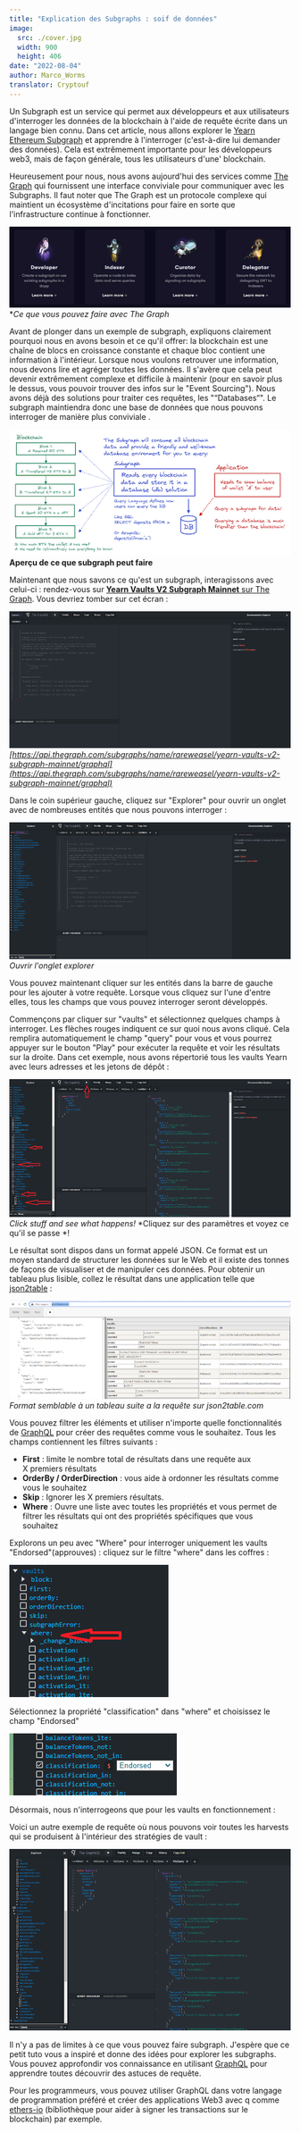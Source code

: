 ```yaml
---
title: "Explication des Subgraphs : soif de données"
image:
  src: ./cover.jpg
  width: 900
  height: 406
date: "2022-08-04"
author: Marco_Worms
translator: Cryptouf
---
```


Un Subgraph est un service qui permet aux développeurs et aux utilisateurs d'interroger les données de la blockchain à l'aide de requête écrite dans un langage bien connu. Dans cet article, nous allons explorer le [Yearn Ethereum Subgraph](https://api.thegraph.com/subgraphs/name/rareweasel/yearn-vaults-v2-subgraph-mainnet/graphql) et apprendre à l'interroger  (c'est-à-dire lui demander des données). Cela est extrêmement importante pour les développeurs web3, mais de façon générale, tous les utilisateurs d'une' blockchain.

Heureusement pour nous, nous avons aujourd'hui des services comme [The Graph](https://thegraph.com/en/) qui fournissent une interface conviviale pour communiquer avec les Subgraphs. Il faut noter que The Graph est un protocole complexe qui maintient un écosystème d'incitations pour faire en sorte que l'infrastructure continue à fonctionner.

![](image1.jpg?w=900&h=259)\
**Ce que vous pouvez faire avec The Graph*

Avant de plonger dans un exemple de subgraph, expliquons clairement pourquoi nous en avons besoin et ce qu'il offrer: la blockchain est une chaîne de blocs en croissance constante et chaque bloc contient une information à l'intérieur. Lorsque nous voulons retrouver une information, nous devons lire et agréger toutes les données. Il s'avère que cela peut devenir extrêmement complexe et difficile à maintenir (pour en savoir plus le dessus, vous pouvoir trouver des infos sur le "Event Sourcing"). Nous avons déjà des solutions pour traiter  ces requêtes, les "“Databases“".  Le subgraph maintiendra donc une base de données que nous pouvons interroger de manière plus conviviale .

![](cover.jpg?w=900&h=406)\
**Aperçu de ce que subgraph peut faire**

Maintenant que nous savons ce qu'est un subgraph, interagissons avec celui-ci : rendez-vous sur [**Yearn Vaults V2 Subgraph Mainnet** sur The Graph](https://api.thegraph.com/subgraphs/name/rareweasel/yearn-vaults-v2-subgraph-mainnet/graphql). Vous devriez tomber sur cet écran :

![](image2.jpg?w=900&h=437)\
*[https://api.thegraph.com/subgraphs/name/rareweasel/yearn-vaults-v2-subgraph-mainnet/graphql](https://api.thegraph.com/subgraphs/name/rareweasel/yearn-vaults-v2-subgraph-mainnet/graphql)*

Dans le coin supérieur gauche, cliquez sur "Explorer" pour ouvrir un onglet avec de nombreuses entités que nous pouvons interroger :

![](image3.jpg?w=900&h=438)\
*Ouvrir l'onglet explorer*

Vous pouvez maintenant cliquer sur les entités dans la barre de gauche pour les ajouter à votre requête. Lorsque vous cliquez sur l'une d'entre elles, tous les champs que vous pouvez interroger seront développés.

Commençons par cliquer sur "vaults" et sélectionnez quelques champs à interroger. Les flèches rouges indiquent ce sur quoi nous avons cliqué. Cela remplira automatiquement le champ "query" pour vous et vous pourrez appuyer sur le bouton "Play" pour exécuter la requête et voir les résultats sur la droite. Dans cet exemple, nous avons répertorié tous les vaults Yearn avec leurs adresses et les jetons de dépôt :

![](image4.jpg?w=900&h=440)\
*Click stuff and see what happens!*
*Cliquez sur des paramètres et voyez ce qu'il se passe *!

Le résultat sont dispos dans un format appelé JSON. Ce format est un moyen standard de structurer les données sur le Web et il existe des tonnes de façons de visualiser et de manipuler ces données. Pour obtenir un tableau plus lisible, collez le résultat dans une application telle que [json2table](http://json2table.com/) :

![](image5.jpg?w=900&h=315)\
*Format semblable à un tableau suite a la requête sur json2table.com*


Vous pouvez filtrer les éléments et utiliser n'importe quelle fonctionnalités de [GraphQL](https://graphql.org/) pour créer des requêtes comme vous le souhaitez. Tous les champs contiennent les filtres suivants :

- **First** : limite le nombre total de résultats dans une requête aux X premiers résultats
- **OrderBy / OrderDirection** : vous aide à ordonner les résultats comme vous le souhaitez
- **Skip** : Ignorer les X premiers résultats.
- **Where** : Ouvre une liste avec toutes les propriétés et vous permet de filtrer les résultats qui ont des propriétés spécifiques que vous souhaitez

Explorons un peu avec "Where" pour interroger uniquement les vaults "Endorsed"(approuves) : cliquez sur le filtre "where" dans les coffres :

![](image6.jpg?w=285&h=237)

Sélectionnez la propriété "classification" dans "where" et choisissez le champ "Endorsed"

![](image7.jpg?w=300&h=111)


Désormais, nous n'interrogeons que pour les vaults en fonctionnement :

[](image8.jpg?w=900&h=586)

Voici un autre exemple de requête où nous pouvons voir toutes les harvests qui se produisent à l'intérieur des stratégies de vault :

![](image9.jpg?w=900&h=581)

Il n'y a pas de limites à ce que vous pouvez faire subgraph. J'espère que ce petit tuto vous a inspiré et donne des idées pour explorer les subgraphs. Vous pouvez approfondir vos connaissance en utilisant [GraphQL](https://graphql.org/) pour apprendre toutes découvrir des astuces de requête.

Pour les programmeurs, vous pouvez utiliser GraphQL dans votre langage de programmation préféré et créer des applications Web3 avec q comme [ethers-io](https://github.com/ethers-io/ethers.js) (bibliothèque pour aider à signer les transactions sur le blockchain) par exemple.
